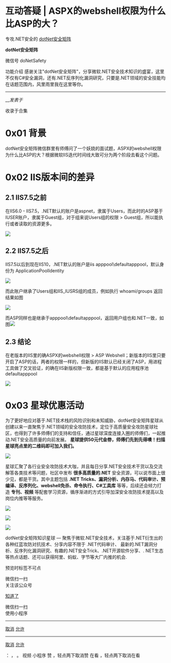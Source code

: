 #  互动答疑 | ASPX的webshell权限为什么比ASP的大？

专攻.NET安全的  [ dotNet安全矩阵 ](javascript:void\(0\);)

**dotNet安全矩阵** ![]()

微信号 doNetSafety

功能介绍
感谢关注"dotNet安全矩阵"，分享微软.NET安全技术知识的盛宴，这里不仅有C#安全漏洞，还有.NET反序列化漏洞研究，只要是.NET领域的安全技能均在话题范围内，风里雨里我在这里等你。

____

___发表于_

收录于合集

# 0x01 背景

dotNet安全矩阵微信群里有师傅问了一个妖娆的面试题，ASPX的webshell权限为什么比ASP的大？根据微软IIS迭代时间线大致可分为两个阶段去看这个问题。

# 0x02 IIS版本间的差异

## 2.1 IIS7.5之前

在IIS6.0 -
IIS7.5，.NET默认的账户是aspnet，隶属于Users，而此时的ASP基于IUSER账户，隶属于Guest组，对于组来说Users组的权限 >
Guest组，所以能执行或者读取的资源更多。

![](https://raw.githubusercontent.com/tuchuang9/tc1/refs/heads/main/public/20220926130341.png)

## 2.2 IIS7.5之后

IIS7.5以后到现在IIS10，.NET默认的账户是iis apppool\defaultapppool，默认身份为
ApplicationPoolIdentity

![](https://raw.githubusercontent.com/tuchuang9/tc1/refs/heads/main/public/20220926130343.png)

而此账户继承了Users组和IIS_IUSRS组的成员，例如执行 whoami/groups 返回结果如图

![](https://raw.githubusercontent.com/tuchuang9/tc1/refs/heads/main/public/20220926130344.png)

而ASP同样也是继承于apppool\defaultapppool，返回用户组也和.NET一致，如图![](https://raw.githubusercontent.com/tuchuang9/tc1/refs/heads/main/public/20220926130346.png)

## 2.3 结论

在老版本的IIS里的确ASPX的webshell权限 > ASP
Webshell；新版本的IIS里只要开启了ASP的话，两者的权限一样的，但新版的IIS默认已经关闭了ASP，用进程工具做了交叉验证，的确在IIS新版权限一致，都是基于默认的应用程序池defaultapppool

![](https://raw.githubusercontent.com/tuchuang9/tc1/refs/heads/main/public/20220926130347.png)

# 0x03 星球优惠活动

为了更好地应对基于.NET技术栈的风险识别和未知威胁，dotNet安全矩阵星球从创建以来一直聚焦于.NET领域的安全攻防技术，定位于高质量安全攻防星球社区，也得到了许多师傅们的支持和信任，通过星球深度连接入圈的师傅们，一起推动.NET安全高质量的向前发展。
**星球提供50元代金劵，师傅们先到先得噢！扫描星球亮点里的二维码即可加入我们。**

![](https://raw.githubusercontent.com/tuchuang9/tc1/refs/heads/main/public/20220926130348.png)

星球汇聚了各行业安全攻防技术大咖，并且每日分享.NET安全技术干货以及交流解答各类技术等问题，社区中发布 **很多高质量的.NET**
安全资源，可以说市面上很少见，都是干货。其中主题包括 **.NET
Tricks、漏洞分析、内存马、代码审计、预编译、反序列化、webshell免杀、命令执行、C#工具库** 等等，后续还会倾力打造 **专刊、视频**
等配套学习资源，循序渐进的方式引导加深安全攻防技术提高以及岗位内推等等服务。  

![](https://raw.githubusercontent.com/tuchuang9/tc1/refs/heads/main/public/20220926130349.png)

![](https://raw.githubusercontent.com/tuchuang9/tc1/refs/heads/main/public/20220926130350.png)

![](https://raw.githubusercontent.com/tuchuang9/tc1/refs/heads/main/public/20220926130351.png)

dotNet安全矩阵知识星球 — 聚焦于微软.NET安全技术，关注基于.NET衍生出的各种红蓝攻防对抗技术、分享内容不限于 .NET代码审计、
最新的.NET漏洞分析、反序列化漏洞研究、有趣的.NET安全Trick、.NET开源软件分享、.
NET生态等热点话题、还可以获得阿里、蚂蚁、字节等大厂内推的机会.

预览时标签不可点

微信扫一扫  
关注该公众号

[知道了](javascript:;)

微信扫一扫  
使用小程序

****

[取消](javascript:void\(0\);) [允许](javascript:void\(0\);)

****

[取消](javascript:void\(0\);) [允许](javascript:void\(0\);)

： ， 。   视频 小程序 赞 ，轻点两下取消赞 在看 ，轻点两下取消在看

